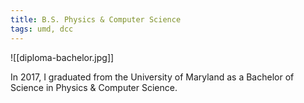 ```yaml
---
title: B.S. Physics & Computer Science
tags: umd, dcc
---
```


![[diploma-bachelor.jpg]]

In 2017, I graduated from the University of Maryland as a Bachelor of Science in Physics & Computer Science.
